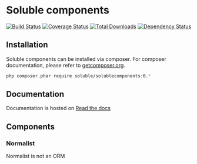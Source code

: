 # Soluble components

[![Build Status](https://travis-ci.org/belgattitude/solublecomponents.png?branch=master)](https://travis-ci.org/belgattitude/solublecomponents)
[![Coverage Status](https://coveralls.io/repos/belgattitude/solublecomponents/badge.png)](https://coveralls.io/r/belgattitude/solublecomponents)
[![Total Downloads](https://poser.pugx.org/soluble/solublecomponents/downloads.png)](https://packagist.org/packages/soluble/solublecomponents)
[![Dependency Status](https://www.versioneye.com/user/projects/52cc2674ec137549700001f3/badge.png)](https://www.versioneye.com/user/projects/52cc2674ec137549700001f3)



## Installation

Soluble components can be installed via composer. For composer documentation, please refer to
[getcomposer.org](http://getcomposer.org/).

```sh
php composer.phar require soluble/solublecomponents:0.*
```

## Documentation

Documentation is hosted on [Read the docs](http://soluble-components.readthedocs.org/en/latest/)

## Components

### Normalist

Normalist is not an ORM




